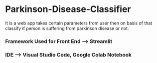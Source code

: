 # Parkinson-Disease-Classifier
It is a web app takes certain parameters from user then on basis of that classify if person is suffering from parkinson disease or not.

### Framework Used for Front End --> Streamlit
### IDE --> Visual Studio Code, Google Colab Notebook

